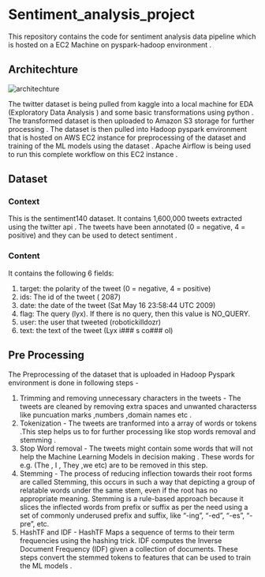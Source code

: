 # Sentiment_analysis_project
This repository contains the code for sentiment analysis data pipeline which is hosted on a EC2 Machine on pyspark-hadoop environment .

## Architechture

![architechture](https://github.com/Tajbar-789/Sentiment_analysis_project/assets/54442879/1346b2b4-1c61-4475-af1d-cd69a8afb953)

The twitter dataset is being pulled from kaggle into a local machine for EDA (Exploratory Data Analysis ) and some basic transformations using python . The transformed dataset is then uploaded to Amazon S3 storage for further processing . The dataset is then pulled into Hadoop pyspark environment that is hosted on AWS EC2 instance for preprocessing of the dataset and training of the ML models using the dataset . Apache Airflow is being used to run this complete workflow on this EC2 instance .

## Dataset
### Context
This is the sentiment140 dataset. It contains 1,600,000 tweets extracted using the twitter api . The tweets have been annotated (0 = negative, 4 = positive) and they can be used to detect sentiment .

### Content
It contains the following 6 fields:

1. target: the polarity of the tweet (0 = negative,  4 = positive)
2. ids: The id of the tweet ( 2087)
3. date: the date of the tweet (Sat May 16 23:58:44 UTC 2009)
4. flag: The query (lyx). If there is no query, then this value is NO_QUERY.
5. user: the user that tweeted (robotickilldozr)
6. text: the text of the tweet (Lyx i### s co### ol)

## Pre Processing

The Preprocessing of the dataset that is uploaded in Hadoop Pyspark environment is done in following  steps - 
1. Trimming and removing unnecessary characters in the tweets - The tweets are cleaned by removing extra spaces and unwanted characterss like puncuation marks ,numbers ,domain names etc .
2. Tokenization - The tweets are tranformed into a array of words or tokens .This step helps us to for further processing like stop words removal and stemming .
3. Stop Word removal - The tweets might contain some words that will not help the Machine Learning Models in decision making . These words for e.g. (The , I , They ,we etc) are to be removed in this step.
4. Stemming - The process of reducing inflection towards their root forms are called Stemming, this occurs in such a way that depicting a group of relatable words under the same stem, even if the root has no appropriate meaning. Stemming is a rule-based approach because it slices the inflected words from prefix or suffix as per the need using a set of commonly underused prefix and suffix, like “-ing”, “-ed”, “-es”, “-pre”, etc.
5. HashTF and IDF - HashTF Maps a sequence of terms to their term frequencies using the hashing trick. IDF computes the Inverse Document Frequency (IDF) given a collection of documents. These steps convert the stemmed tokens to features that can be used to train the ML models .
